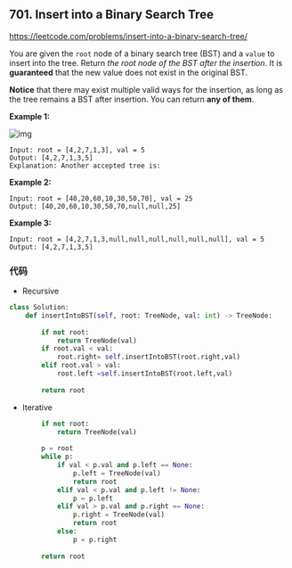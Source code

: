 ## 701. Insert into a Binary Search Tree

https://leetcode.com/problems/insert-into-a-binary-search-tree/

You are given the `root` node of a binary search tree (BST) and a `value` to insert into the tree. Return *the root node of the BST after the insertion*. It is **guaranteed** that the new value does not exist in the original BST.

**Notice** that there may exist multiple valid ways for the insertion, as long as the tree remains a BST after insertion. You can return **any of them**.

 

**Example 1:**

![img](https://assets.leetcode.com/uploads/2020/10/05/insertbst.jpg)

```
Input: root = [4,2,7,1,3], val = 5
Output: [4,2,7,1,3,5]
Explanation: Another accepted tree is:
```

**Example 2:**

```
Input: root = [40,20,60,10,30,50,70], val = 25
Output: [40,20,60,10,30,50,70,null,null,25]
```

**Example 3:**

```
Input: root = [4,2,7,1,3,null,null,null,null,null,null], val = 5
Output: [4,2,7,1,3,5]
```

### 代码

- Recursive

```python
class Solution:
    def insertIntoBST(self, root: TreeNode, val: int) -> TreeNode:
        
        if not root: 
            return TreeNode(val)
        if root.val < val:
            root.right= self.insertIntoBST(root.right,val)
        elif root.val > val:
            root.left =self.insertIntoBST(root.left,val)       
        
        return root
```

- Iterative

```python
        if not root:
            return TreeNode(val)        
       
    	p = root
        while p:
            if val < p.val and p.left == None:
                p.left = TreeNode(val)
                return root
            elif val < p.val and p.left != None:
                p = p.left
            elif val > p.val and p.right == None:
                p.right = TreeNode(val)
                return root
            else:
                p = p.right
        
        return root
```

